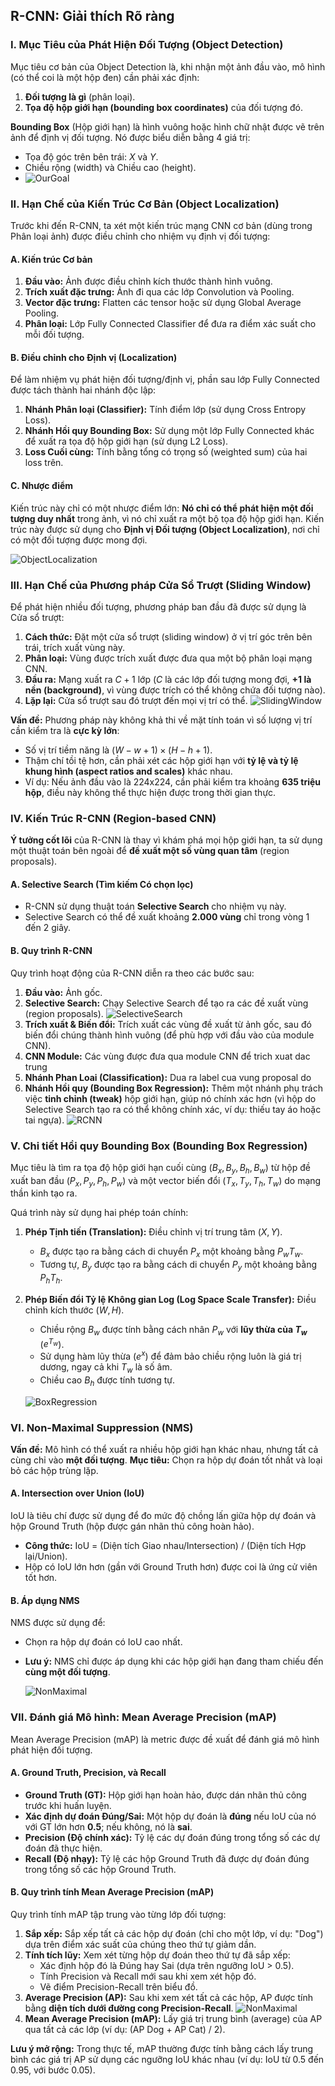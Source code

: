 
## R-CNN: Giải thích Rõ ràng

### I. Mục Tiêu của Phát Hiện Đối Tượng (Object Detection)

Mục tiêu cơ bản của Object Detection là, khi nhận một ảnh đầu vào, mô hình (có thể coi là một hộp đen) cần phải xác định:

1.  **Đối tượng là gì** (phân loại).
2.  **Tọa độ hộp giới hạn (bounding box coordinates)** của đối tượng đó.

**Bounding Box** (Hộp giới hạn) là hình vuông hoặc hình chữ nhật được vẽ trên ảnh để định vị đối tượng. Nó được biểu diễn bằng 4 giá trị:
*   Tọa độ góc trên bên trái: $X$ và $Y$.
*   Chiều rộng (width) và Chiều cao (height).
*   ![OurGoal](Object_Detection/assets/rcnn1.png)

### II. Hạn Chế của Kiến Trúc Cơ Bản (Object Localization)

Trước khi đến R-CNN, ta xét một kiến trúc mạng CNN cơ bản (dùng trong Phân loại ảnh) được điều chỉnh cho nhiệm vụ định vị đối tượng:

#### A. Kiến trúc Cơ bản
1.  **Đầu vào:** Ảnh được điều chỉnh kích thước thành hình vuông.
2.  **Trích xuất đặc trưng:** Ảnh đi qua các lớp Convolution và Pooling.
3.  **Vector đặc trưng:** Flatten các tensor hoặc sử dụng Global Average Pooling.
4.  **Phân loại:** Lớp Fully Connected Classifier để đưa ra điểm xác suất cho mỗi đối tượng.
   

#### B. Điều chỉnh cho Định vị (Localization)
Để làm nhiệm vụ phát hiện đối tượng/định vị, phần sau lớp Fully Connected được tách thành hai nhánh độc lập:
1.  **Nhánh Phân loại (Classifier):** Tính điểm lớp (sử dụng Cross Entropy Loss).
2.  **Nhánh Hồi quy Bounding Box:** Sử dụng một lớp Fully Connected khác để xuất ra tọa độ hộp giới hạn (sử dụng L2 Loss).
3.  **Loss Cuối cùng:** Tính bằng tổng có trọng số (weighted sum) của hai loss trên.

#### C. Nhược điểm
Kiến trúc này chỉ có một nhược điểm lớn: **Nó chỉ có thể phát hiện một đối tượng duy nhất** trong ảnh, vì nó chỉ xuất ra một bộ tọa độ hộp giới hạn. Kiến trúc này được sử dụng cho **Định vị Đối tượng (Object Localization)**, nơi chỉ có một đối tượng được mong đợi.

![ObjectLocalization](Object_Detection/assets/rcnn2.png)

### III. Hạn Chế của Phương pháp Cửa Sổ Trượt (Sliding Window)

Để phát hiện nhiều đối tượng, phương pháp ban đầu đã được sử dụng là Cửa sổ trượt:
1.  **Cách thức:** Đặt một cửa sổ trượt (sliding window) ở vị trí góc trên bên trái, trích xuất vùng này.
2.  **Phân loại:** Vùng được trích xuất được đưa qua một bộ phân loại mạng CNN.
3.  **Đầu ra:** Mạng xuất ra $C + 1$ lớp ($C$ là các lớp đối tượng mong đợi, **$+1$ là nền (background)**, vì vùng được trích có thể không chứa đối tượng nào).
4.  **Lặp lại:** Cửa sổ trượt sau đó trượt đến mọi vị trí có thể.
   ![SlidingWindow](Object_Detection/assets/rcnn3.png)

**Vấn đề:** Phương pháp này không khả thi về mặt tính toán vì số lượng vị trí cần kiểm tra là **cực kỳ lớn**:
*   Số vị trí tiềm năng là $(W - w + 1) \times (H - h + 1)$.
*   Thậm chí tồi tệ hơn, cần phải xét các hộp giới hạn với **tỷ lệ và tỷ lệ khung hình (aspect ratios and scales)** khác nhau.
*   Ví dụ: Nếu ảnh đầu vào là 224x224, cần phải kiểm tra khoảng **635 triệu hộp**, điều này không thể thực hiện được trong thời gian thực.

### IV. Kiến Trúc R-CNN (Region-based CNN)

**Ý tưởng cốt lõi** của R-CNN là thay vì khám phá mọi hộp giới hạn, ta sử dụng một thuật toán bên ngoài để **đề xuất một số vùng quan tâm** (region proposals).

#### A. Selective Search (Tìm kiếm Có chọn lọc)
*   R-CNN sử dụng thuật toán **Selective Search** cho nhiệm vụ này.
*   Selective Search có thể đề xuất khoảng **2.000 vùng** chỉ trong vòng 1 đến 2 giây.

#### B. Quy trình R-CNN
Quy trình hoạt động của R-CNN diễn ra theo các bước sau:
1.  **Đầu vào:** Ảnh gốc.
2.  **Selective Search:** Chạy Selective Search để tạo ra các đề xuất vùng (region proposals).
   ![SelectiveSearch](Object_Detection/assets/rcnn4.png)
3.  **Trích xuất & Biến đổi:** Trích xuất các vùng đề xuất từ ảnh gốc, sau đó biến đổi chúng thành hình vuông (để phù hợp với đầu vào của module CNN).
4.  **CNN Module:** Các vùng được đưa qua module CNN để trich xuat dac trung
5.  **Nhánh Phan Loai (Classification):** Dua ra label cua vung proposal do
6.  **Nhánh Hồi quy (Bounding Box Regression):** Thêm một nhánh phụ trách việc **tinh chỉnh (tweak)** hộp giới hạn, giúp nó chính xác hơn (vì hộp do Selective Search tạo ra có thể không chính xác, ví dụ: thiếu tay áo hoặc tai ngựa).
    ![RCNN](Object_Detection/assets/rcnn5.webp)

### V. Chi tiết Hồi quy Bounding Box (Bounding Box Regression)

Mục tiêu là tìm ra tọa độ hộp giới hạn cuối cùng ($B_x, B_y, B_h, B_w$) từ hộp đề xuất ban đầu ($P_x, P_y, P_h, P_w$) và một vector biến đổi ($T_x, T_y, T_h, T_w$) do mạng thần kinh tạo ra.

Quá trình này sử dụng hai phép toán chính:

1.  **Phép Tịnh tiến (Translation):** Điều chỉnh vị trí trung tâm ($X, Y$).
    *   $B_x$ được tạo ra bằng cách di chuyển $P_x$ một khoảng bằng $P_w T_w$.
    *   Tương tự, $B_y$ được tạo ra bằng cách di chuyển $P_y$ một khoảng bằng $P_h T_h$.

2.  **Phép Biến đổi Tỷ lệ Không gian Log (Log Space Scale Transfer):** Điều chỉnh kích thước ($W, H$).
    *   Chiều rộng $B_w$ được tính bằng cách nhân $P_w$ với **lũy thừa của $T_w$** ($e^{T_w}$).
    *   Sử dụng hàm lũy thừa ($e^x$) để đảm bảo chiều rộng luôn là giá trị dương, ngay cả khi $T_w$ là số âm.
    *   Chiều cao $B_h$ được tính tương tự.
    
    ![BoxRegression](Object_Detection/assets/rcnn6.png)

### VI. Non-Maximal Suppression (NMS)

**Vấn đề:** Mô hình có thể xuất ra nhiều hộp giới hạn khác nhau, nhưng tất cả cùng chỉ vào **một đối tượng**.
**Mục tiêu:** Chọn ra hộp dự đoán tốt nhất và loại bỏ các hộp trùng lặp.

#### A. Intersection over Union (IoU)
IoU là tiêu chí được sử dụng để đo mức độ chồng lấn giữa hộp dự đoán và hộp Ground Truth (hộp được gán nhãn thủ công hoàn hảo).
*   **Công thức:** IoU = (Diện tích Giao nhau/Intersection) / (Diện tích Hợp lại/Union).
*   Hộp có IoU lớn hơn (gần với Ground Truth hơn) được coi là ứng cử viên tốt hơn.

#### B. Áp dụng NMS
NMS được sử dụng để:
*   Chọn ra hộp dự đoán có IoU cao nhất.
*   **Lưu ý:** NMS chỉ được áp dụng khi các hộp giới hạn đang tham chiếu đến **cùng một đối tượng**.

    ![NonMaximal](Object_Detection/assets/rcnn7.png)

### VII. Đánh giá Mô hình: Mean Average Precision (mAP)

Mean Average Precision (mAP) là metric được đề xuất để đánh giá mô hình phát hiện đối tượng.

#### A. Ground Truth, Precision, và Recall
*   **Ground Truth (GT):** Hộp giới hạn hoàn hảo, được dán nhãn thủ công trước khi huấn luyện.
*   **Xác định dự đoán Đúng/Sai:** Một hộp dự đoán là **đúng** nếu IoU của nó với GT lớn hơn **0.5**; nếu không, nó là **sai**.
*   **Precision (Độ chính xác):** Tỷ lệ các dự đoán đúng trong tổng số các dự đoán đã thực hiện.
*   **Recall (Độ nhạy):** Tỷ lệ các hộp Ground Truth đã được dự đoán đúng trong tổng số các hộp Ground Truth.

#### B. Quy trình tính Mean Average Precision (mAP)
Quy trình tính mAP tập trung vào từng lớp đối tượng:

1.  **Sắp xếp:** Sắp xếp tất cả các hộp dự đoán (chỉ cho một lớp, ví dụ: "Dog") dựa trên điểm xác suất của chúng theo thứ tự giảm dần.
2.  **Tính tích lũy:** Xem xét từng hộp dự đoán theo thứ tự đã sắp xếp:
    *   Xác định hộp đó là Đúng hay Sai (dựa trên ngưỡng IoU > 0.5).
    *   Tính Precision và Recall mới sau khi xem xét hộp đó.
    *   Vẽ điểm Precision-Recall trên biểu đồ.
3.  **Average Precision (AP):** Sau khi xem xét tất cả các hộp, AP được tính bằng **diện tích dưới đường cong Precision-Recall**.
   ![NonMaximal](Object_Detection/assets/rcnn8.png)
4.  **Mean Average Precision (mAP):** Lấy giá trị trung bình (average) của AP qua tất cả các lớp (ví dụ: (AP Dog + AP Cat) / 2).

**Lưu ý mở rộng:** Trong thực tế, mAP thường được tính bằng cách lấy trung bình các giá trị AP sử dụng các ngưỡng IoU khác nhau (ví dụ: IoU từ 0.5 đến 0.95, với bước 0.05).
